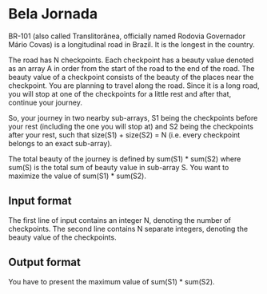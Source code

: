 # Bela Jornada

BR-101 (also called Translitorânea, officially named Rodovia Governador Mário Covas) is a longitudinal road in Brazil. It is the longest in the country.

The road has N checkpoints. Each checkpoint has a beauty value denoted as an array A in order from the start of the road to the end of the road. The beauty value of a checkpoint consists of the beauty of the places near the checkpoint. You are planning to travel along the road. Since it is a long road, you will stop at one of the checkpoints for a little rest and after that, continue your journey.

So, your journey in two nearby sub-arrays, S1 being the checkpoints before your rest (including the one you will stop at) and S2 being the checkpoints after your rest, such that size(S1) + size(S2) = N (i.e. every checkpoint belongs to an exact sub-array).

The total beauty of the journey is defined by sum(S1) \* sum(S2) where sum(S) is the total sum of beauty value in sub-array S. You want to maximize the value of sum(S1) \* sum(S2).

## Input format

The first line of input contains an integer N, denoting the number of checkpoints. The second line contains N separate integers, denoting the beauty value of the checkpoints.

## Output format

You have to present the maximum value of sum(S1) \* sum(S2).
